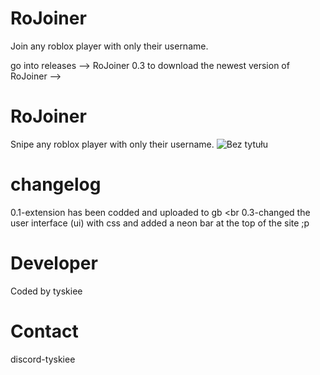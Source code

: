 # RoJoiner
Join any roblox player with only their username.


go into releases --> RoJoiner 0.3 to download the newest version of  RoJoiner -->
# RoJoiner
Snipe any roblox player with only their username.
![Bez tytułu](https://github.com/user-attachments/assets/96b8bfdc-3b1b-4ef5-a219-a7cef8d8a3b5)

# changelog

0.1-extension has been codded and uploaded to gb <br
0.3-changed the user interface (ui) with css and added a neon bar at the top of the site ;p



# Developer
Coded by tyskiee

# Contact
discord-tyskiee


